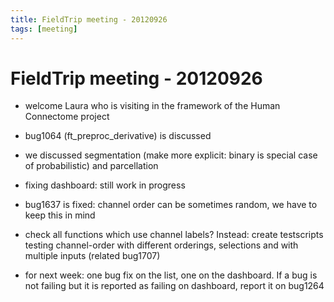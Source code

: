 ```yaml
---
title: FieldTrip meeting - 20120926
tags: [meeting]
---
```


# FieldTrip meeting - 20120926

- welcome Laura who is visiting in the framework of the Human Connectome project

- bug1064 (ft_preproc_derivative) is discussed

- we discussed segmentation (make more explicit: binary is special case of probabilistic) and parcellation

- fixing dashboard: still work in progress

- bug1637 is fixed: channel order can be sometimes random, we have to keep this in mind

- check all functions which use channel labels? Instead: create testscripts testing channel-order with different orderings, selections and with multiple inputs (related bug1707)

- for next week: one bug fix on the list, one on the dashboard. If a bug is not failing but it is reported as failing on dashboard, report it on bug1264
